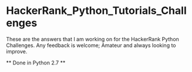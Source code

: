 # HackerRank_Python_Tutorials_Challenges

These are the answers that I am working on for the HackerRank Python Challenges. Any feedback is welcome; Amateur and always looking to improve.

** Done in Python 2.7 **
